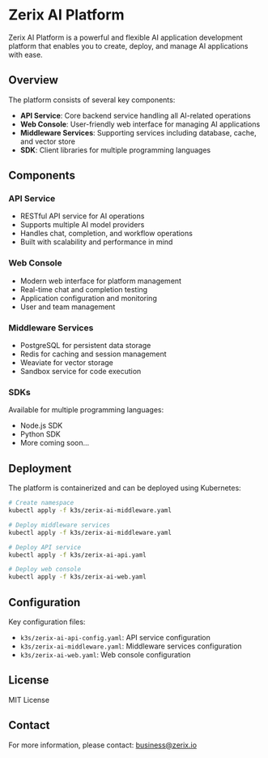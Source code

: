 # Zerix AI Platform

Zerix AI Platform is a powerful and flexible AI application development platform that enables you to create, deploy, and manage AI applications with ease.

## Overview

The platform consists of several key components:

- **API Service**: Core backend service handling all AI-related operations
- **Web Console**: User-friendly web interface for managing AI applications
- **Middleware Services**: Supporting services including database, cache, and vector store
- **SDK**: Client libraries for multiple programming languages

## Components

### API Service
- RESTful API service for AI operations
- Supports multiple AI model providers
- Handles chat, completion, and workflow operations
- Built with scalability and performance in mind

### Web Console
- Modern web interface for platform management
- Real-time chat and completion testing
- Application configuration and monitoring
- User and team management

### Middleware Services
- PostgreSQL for persistent data storage
- Redis for caching and session management
- Weaviate for vector storage
- Sandbox service for code execution

### SDKs
Available for multiple programming languages:
- Node.js SDK
- Python SDK
- More coming soon...

## Deployment

The platform is containerized and can be deployed using Kubernetes:

```bash
# Create namespace
kubectl apply -f k3s/zerix-ai-middleware.yaml

# Deploy middleware services
kubectl apply -f k3s/zerix-ai-middleware.yaml

# Deploy API service
kubectl apply -f k3s/zerix-ai-api.yaml

# Deploy web console
kubectl apply -f k3s/zerix-ai-web.yaml
```

## Configuration

Key configuration files:
- `k3s/zerix-ai-api-config.yaml`: API service configuration
- `k3s/zerix-ai-middleware.yaml`: Middleware services configuration
- `k3s/zerix-ai-web.yaml`: Web console configuration

## License

MIT License

## Contact

For more information, please contact: business@zerix.io
